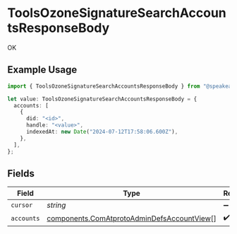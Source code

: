 # ToolsOzoneSignatureSearchAccountsResponseBody

OK

## Example Usage

```typescript
import { ToolsOzoneSignatureSearchAccountsResponseBody } from "@speakeasy-api/bluesky/models/operations";

let value: ToolsOzoneSignatureSearchAccountsResponseBody = {
  accounts: [
    {
      did: "<id>",
      handle: "<value>",
      indexedAt: new Date("2024-07-12T17:58:06.600Z"),
    },
  ],
};
```

## Fields

| Field                                                                                                    | Type                                                                                                     | Required                                                                                                 | Description                                                                                              |
| -------------------------------------------------------------------------------------------------------- | -------------------------------------------------------------------------------------------------------- | -------------------------------------------------------------------------------------------------------- | -------------------------------------------------------------------------------------------------------- |
| `cursor`                                                                                                 | *string*                                                                                                 | :heavy_minus_sign:                                                                                       | N/A                                                                                                      |
| `accounts`                                                                                               | [components.ComAtprotoAdminDefsAccountView](../../models/components/comatprotoadmindefsaccountview.md)[] | :heavy_check_mark:                                                                                       | N/A                                                                                                      |